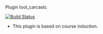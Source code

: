Plugin tool_carcastc

[![Build Status](https://app.travis-ci.com/lostrogit/moodle-tool_carcastc.svg?branch=master)](https://app.travis-ci.com/lostrogit/moodle-tool_carcastc)

- This plugin is based on course induction.